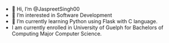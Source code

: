 - 👋 Hi, I’m @JaspreetSingh00
- 👀 I’m interested in Software Development
- 🌱 I’m currently learning Python using Flask with C language.
- I am currently enrolled in University of Guelph for Bachelors of Computing Major Computer Science.
